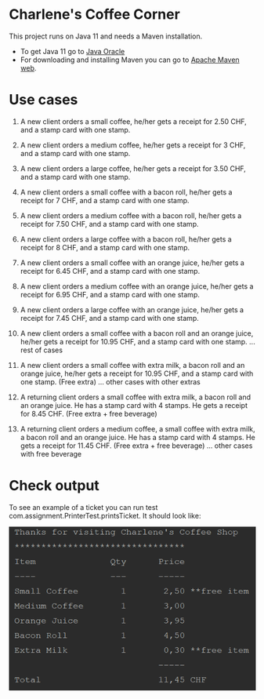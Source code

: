 # Charlene's Coffee Corner

This project runs on Java 11 and needs a Maven installation.
* To get Java 11 go to [Java Oracle](https://www.oracle.com/java/technologies/javase-jdk11-downloads.html) 
* For downloading and installing Maven you can go to [Apache Maven web](https://maven.apache.org/download.cgi).

# Use cases

1. A new client orders a small coffee, he/her gets a receipt for 2.50 CHF, and a stamp card with one stamp. 
1. A new client orders a medium coffee, he/her gets a receipt for 3 CHF, and a stamp card with one stamp. 
1. A new client orders a large coffee, he/her gets a receipt for 3.50 CHF, and a stamp card with one stamp. 
   
1. A new client orders a small coffee with a bacon roll, he/her gets a receipt for 7 CHF, and a stamp card with one stamp. 
1. A new client orders a medium coffee with a bacon roll, he/her gets a receipt for 7.50 CHF, and a stamp card with one stamp. 
1. A new client orders a large coffee with a bacon roll, he/her gets a receipt for 8 CHF, and a stamp card with one stamp. 
   
1. A new client orders a small coffee with an orange juice, he/her gets a receipt for 6.45 CHF, and a stamp card with one stamp. 
1. A new client orders a medium coffee with an orange juice, he/her gets a receipt for 6.95 CHF, and a stamp card with one stamp. 
1. A new client orders a large coffee with an orange juice, he/her gets a receipt for 7.45 CHF, and a stamp card with one stamp. 

1. A new client orders a small coffee with a bacon roll and an orange juice, he/her gets a receipt for 10.95 CHF,
   and a stamp card with one stamp.
   ... rest of cases

1. A new client orders a small coffee with extra milk, a bacon roll and an orange juice, he/her gets a receipt for 10.95 CHF,
   and a stamp card with one stamp. (Free extra)
   ... other cases with other extras
   
1. A returning client orders a small coffee with extra milk, a bacon roll and an orange juice. He has a stamp card
with 4 stamps. He gets a receipt for 8.45 CHF. (Free extra + free beverage)
1. A returning client orders a medium coffee, a small coffee with extra milk, a bacon roll and an orange juice. He has a stamp card
with 4 stamps. He gets a receipt for 11.45 CHF. (Free extra + free beverage)
   ... other cases with free beverage
   
# Check output
To see an example of a ticket you can run test com.assignment.PrinterTest.printsTicket. It should look like:

![Printer test](ticket.png)
